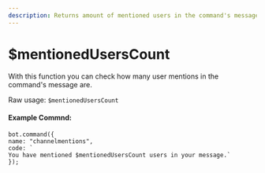 ```yaml
---
description: Returns amount of mentioned users in the command's message.
---
```


# $mentionedUsersCount

With this function you can check how many user mentions in the command's message are.

Raw usage: `$mentionedUsersCount`

#### Example Commnd:

```
bot.command({
name: "channelmentions",
code: `
You have mentioned $mentionedUsersCount users in your message.`
});
```
